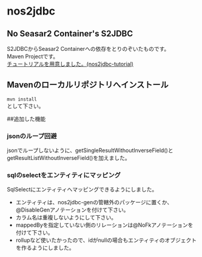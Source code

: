 # nos2jdbc
## No Seasar2 Container's S2JDBC
S2JDBCからSeasar2 Containerへの依存をとりのぞいたものです。  
Maven Projectです。  
[チュートリアルを用意しました。(nos2jdbc-tutorial)](https://github.com/ns2j/nos2jdbc-tutorial)   
## Mavenのローカルリポジトリへインストール
`mvn install`   
として下さい。

##追加した機能
### jsonのループ回避
 jsonでループしないように、getSingleResultWithoutInverseField()とgetResultListWithoutInverseField()を加えました。  
### sqlのselectをエンティティにマッピング
 SqlSelectにエンティティへマッピングできるようにしました。
* エンティティは、nos2jdbc-genの管轄外のパッケージに置くか、@DisableGenアノテーションを付けて下さい。
* カラム名は重複しないようにして下さい。   
* mappedByを指定していない側のリレーションは@NoFkアノテーションを付けて下さい。
* rollupなど使いたかったので、idがnullの場合もエンティティのオブジェクトを作るようにしました。
